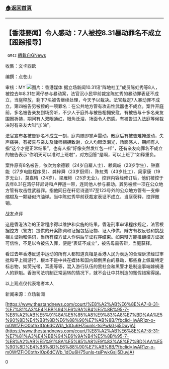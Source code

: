 ###  [:house:返回首頁](https://github.com/ourhimalayas/txt)
---

## 【香港要闻】令人感动：7人被控8.31暴动罪名不成立【跟踪报导】
` GM42` [轉載自GNews](https://gnews.org/zh-hans/517845/)

收集：文卡西欧

编撰：点苍山

审核：MY
![]()![](https://gnews-media-offload.s3.amazonaws.com/wp-content/uploads/2020/11/02122437/jpg.jpg)图片：香港媒体
据立场新闻10.31讯“阵地社工”成员陈虹秀等8人，被控去年8.31在湾仔参与暴动案，法官沉小民早前裁定陈虹秀的暴动罪表证不成立，当庭释放，剩下7名被告继续处理，今天予以裁决。法官裁定7人暴动罪不成立，第四被告另被控的一项罪名：在公共地方管有攻击性武器也不成立。案件开庭前，多名被告亲友到场旁听，不少人于庭外与被告相拥安慰，有被告与十多名亲友围圈祈祷，期间有人双眼通红，眼角泛泪，场面令人伤感。有被告进入法庭等候裁决时有亲友大叫“加油”。

法官宣布各被告罪名不成立一刻，庭内随即掌声雷动。散庭后有被告难掩激动，失声痛哭，有被告与亲友及律师相拥致谢，众人均眼泛泪光，场面感人，期间有人指“这个才是正常结果”，也有人指“好像突然发红包一样”，还有亲友向罪名不成立的被告表示“你明天可以准时上班啦”，对方回答“是啊，可以上班了”如释重负。

案件原有8名被告，依次为余德颖（24岁自雇人士）、赖姵岐（23岁学生）、钟嘉能（27岁电脑程序员）、龚梓舜（23岁厨师）、陈虹秀（43岁社工）、简家康（19岁无业）、莫嘉晴（24岁）、梁雁彬（25岁无业）。控罪内容经修订后，他们被控于去年8.31在湾仔轩尼诗和卢押道一带，连同他人参与暴动。龚另被控一项在公众地方管有攻击性武器罪。指他同日在轩尼诗道117至123号外的公众地方管有一支伸缩棍及一颗疑似汽油弹。当中陈虹秀早前获裁定表证不成立，当庭获释，控罪撤销。

战友点评

这是香港法治的正常程序得以维护和实施的结果。香港刑事审讯程序规定，法官根据控方（警方）提供的开案陈词和证据包括证物、证人作供，辩方有权反驳和挑战相关证物和供词，当所有控方证人作供后举证程序结束。如果辩方能推翻控方证据可信性，不足以令被告入罪，便是“表证不成立”，被告毋需答辩，当庭获释。

看过去年香港反送中运动的所有人都知道真相是香港人民为表达的合理诉求经过审批和平上街游行，根本不是中共在媒体和国内颠倒黑白的暴动，那些身上佩戴特定标志物，如荧光带，耳麦等等，混入游行队伍的黑社会和黑警才是制造事端嫁祸港人的罪魁。香港司法机制正常运转的情况下，就不会让中共制造的冤假错案得逞。

以上观点仅代表笔者本人

新闻来源：立场新闻

[https://www.thestandnews.com/court/%E8%A2%AB%E6%8E%A7-8-31-%E7%81%A3%E4%BB%94%E6%9A%B4%E5%8B%95-7-%E8%A2%AB%E5%91%8A%E5%85%A8%E9%83%A8%E7%BD%AA%E5%90%8D%E4%B8%8D%E6%88%90%E7%AB%8B/?fbclid=IwAR1zr-o-m0WfZFiO0bthxIOp6dCWb\_1dOu6H75unls-tsiPwkGsjj5DuvjA](https://www.thestandnews.com/court/%E8%A2%AB%E6%8E%A7-8-31-%E7%81%A3%E4%BB%94%E6%9A%B4%E5%8B%95-7-%E8%A2%AB%E5%91%8A%E5%85%A8%E9%83%A8%E7%BD%AA%E5%90%8D%E4%B8%8D%E6%88%90%E7%AB%8B/?fbclid=IwAR1zr-o-m0WfZFiO0bthxIOp6dCWb_1dOu6H75unls-tsiPwkGsjj5DuvjA)

0

